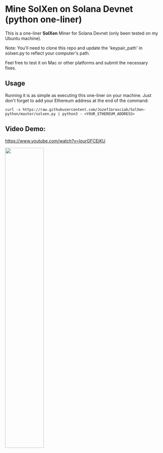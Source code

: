 # Mine SolXen on Solana Devnet (python one-liner)

This is a one-liner **SolXen** Miner for Solana Devnet (only been tested on my Ubuntu machine). 

Note: You'll need to clone this repo and update the 'keypair_path' in solxen.py to reflect your computer's path.

Feel free to test it on Mac or other platforms and submit the necessary fixes.


## Usage
Running it is as simple as executing this one-liner on your machine.
Just don't forget to add your Ethereum address at the end of the command:


```curl -s https://raw.githubusercontent.com/JozefJarosciak/SolXen-python/master/solxen.py | python3 - <YOUR_ETHEREUM_ADDRESS>```


## Video Demo:

https://www.youtube.com/watch?v=IourGFCEjKU

[<img src="https://i9.ytimg.com/vi_webp/IourGFCEjKU/mq3.webp?sqp=CODGwbEG-oaymwEmCMACELQB8quKqQMa8AEB-AH-CYAC0AWKAgwIABABGDggSyh_MA8=&rs=AOn4CLC7ldzT1SqwWbWMOhRF4JXC3vv97Q" width="50%">](https://youtu.be/IourGFCEjKU)
